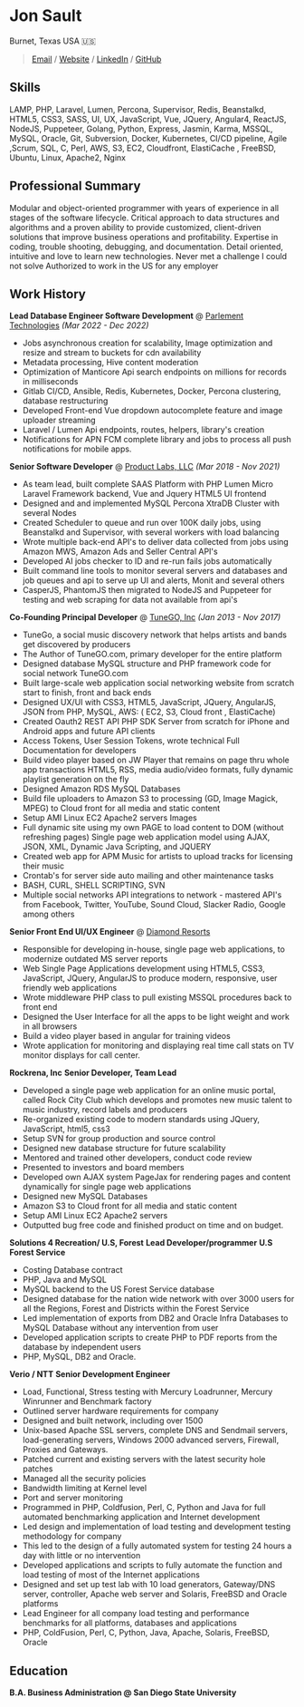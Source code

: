 # Jon Sault

Burnet, Texas USA 🇺🇸
> [Email](mailto:git@jonsault.com) / [Website](https://jonsault.com/) / [LinkedIn](https://www.linkedin.com/in/jonsault) / [GitHub](https://github.com/jonsault)  

## Skills

LAMP, PHP, Laravel, Lumen, Percona, Supervisor, Redis, Beanstalkd, HTML5, CSS3, SASS, UI, UX, JavaScript, Vue, JQuery, Angular4, ReactJS, NodeJS, Puppeteer, Golang, Python, Express, Jasmin, Karma, MSSQL, MySQL, Oracle, Git, Subversion, Docker, Kubernetes, CI/CD pipeline, Agile ,Scrum, SQL, C, Perl, AWS, S3, EC2, Cloudfront, ElastiCache , FreeBSD, Ubuntu, Linux, Apache2, Nginx 

## Professional Summary

Modular and object-oriented programmer with years of experience in all stages of the software lifecycle. Critical approach to data structures and algorithms and a proven ability to provide customized, client-driven solutions that improve business operations and profitability. Expertise in coding, trouble shooting, debugging, and documentation. Detail oriented, intuitive and love to learn new technologies. Never met a challenge I could not solve Authorized to work in the US for any employer

## Work History

**Lead Database Engineer Software Development** @ [Parlement Technologies](https://www.linkedin.com/company/parlement-technologies) _(Mar 2022 - Dec 2022)_ <br>


- Jobs asynchronous creation for scalability, Image optimization and resize and stream to buckets for cdn
availability
- Metadata processing, Hive content moderation
- Optimization of Manticore Api search endpoints on millions for records in milliseconds
- Gitlab CI/CD, Ansible, Redis, Kubernetes, Docker, Percona clustering, database restructuring
- Developed Front-end Vue dropdown autocomplete feature and image uploader streaming
- Laravel / Lumen Api endpoints, routes, helpers, library's creation
- Notifications for APN FCM complete library and jobs to process all push notifications for mobile apps.

**Senior Software Developer** @ [Product Labs, LLC](https://www.productlabs.ai/) _(Mar 2018 - Nov 2021)_ <br>

- As team lead, built complete SAAS Platform with PHP Lumen Micro Laravel Framework backend, Vue
and Jquery HTML5 UI frontend
- Designed and and implemented MySQL Percona XtraDB Cluster with several Nodes
- Created Scheduler to queue and run over 100K daily jobs, using Beanstalkd and Supervisor, with
several workers with load balancing
 - Wrote multiple back-end API's to deliver data collected from jobs using Amazon MWS, Amazon Ads
and Seller Central API's
- Developed AI jobs checker to ID and re-run fails jobs automatically
- Built command line tools to monitor several servers and databases and job queues and api to serve
up UI and alerts, Monit and several others
- CasperJS, PhantomJS then migrated to NodeJS and Puppeteer for testing and web scraping for data
not available from api's

**Co-Founding Principal Developer** @ [TuneGO, Inc](https://www.tunego.com) _(Jan 2013 - Nov 2017)_ <br>

- TuneGo, a social music discovery network that helps artists and bands get discovered by producers
- The Author of TuneGO.com, primary developer for the entire platform
- Designed database MySQL structure and PHP framework code for social network TuneGO.com
- Built large-scale web application social networking website from scratch start to finish, front and back
ends
- Designed UX/UI with CSS3, HTML5, JavaScript, JQuery, AngularJS, JSON from PHP, MySQL, AWS: ( EC2,
S3, Cloud front , ElastiCache)
- Created Oauth2 REST API PHP SDK Server from scratch for iPhone and Android apps and future API
clients
- Access Tokens, User Session Tokens, wrote technical Full Documentation for developers
- Build video player based on JW Player that remains on page thru whole app transactions HTML5, RSS,
media audio/video formats, fully dynamic playlist generation on the fly
- Designed Amazon RDS MySQL Databases
- Build file uploaders to Amazon S3 to processing (GD, Image Magick, MPEG) to Cloud front for all media
and static content
- Setup AMI Linux EC2 Apache2 servers Images
- Full dynamic site using my own PAGE to load content to DOM (without refreshing pages) Single page
web application model using AJAX, JSON, XML, Dynamic Java Scripting, and JQUERY
- Created web app for APM Music for artists to upload tracks for licensing their music
- Crontab's for server side auto mailing and other maintenance tasks
- BASH, CURL, SHELL SCRIPTING,
SVN
- Multiple social networks API integrations to network - mastered API's from Facebook, Twitter, YouTube,
Sound Cloud, Slacker Radio, Google among others

**Senior Front End UI/UX Engineer** @ [Diamond Resorts](https://diamondresorts.com)

- Responsible for developing in-house, single page web applications, to modernize outdated MS server
reports
- Web Single Page Applications development using HTML5, CSS3, JavaScript, JQuery, AngularJS to
produce modern, responsive, user friendly web applications
- Wrote middleware PHP class to pull existing MSSQL procedures back to front end
- Designed the User Interface for all the apps to be light weight and work in all browsers
- Build a video player based in angular for training videos
- Wrote application for monitoring and displaying real time call stats on TV monitor displays for call center.

**Rockrena, Inc**
**Senior Developer, Team Lead**

- Developed a single page web application for an online music portal, called Rock City Club which develops
and promotes new music talent to music industry, record labels and producers
- Re-organized existing code to modern standards using JQuery, JavaScript, html5, css3
- Setup SVN for group production and source control
- Designed new database structure for future scalability
- Mentored and trained other developers, conduct code review
- Presented to investors and board members
- Developed own AJAX system PageJax for rendering pages and content dynamically for single page
web applications
- Designed new MySQL Databases
- Amazon S3 to Cloud front for all media and static content
- Setup AMI Linux EC2 Apache2 servers
- Outputted bug free code and finished product on time and on budget.

**Solutions 4 Recreation/ U.S, Forest**
**Lead Developer/programmer**
**U.S Forest Service**

- Costing Database contract
- PHP, Java and MySQL
- MySQL backend to the US Forest Service database
- Designed database for the nation wide network with over 3000 users for all the Regions, Forest and Districts within the Forest Service
- Led implementation of exports from DB2 and Oracle Infra Databases to MySQL Database without any intervention from user
- Developed application scripts to create PHP to PDF reports from the database by independent users
- PHP, MySQL, DB2 and Oracle.

**Verio / NTT**
**Senior Development Engineer**

- Load, Functional, Stress testing with Mercury Loadrunner, Mercury Winrunner and Benchmark factory
- Outlined server hardware requirements for company
- Designed and built network, including over 1500
- Unix-based Apache SSL servers, complete DNS and Sendmail servers, load-generating servers, Windows 2000 advanced servers, Firewall, Proxies and Gateways.
- Patched current and existing servers with the latest security hole patches
- Managed all the security policies
- Bandwidth limiting at Kernel level
 - Port and server monitoring
- Programmed in PHP, Coldfusion, Perl, C, Python and Java for full automated benchmarking application and Internet development
- Led design and implementation of load testing and development testing methodology for company
- This led to the design of a fully automated system for testing 24 hours a day with little or no intervention
- Developed applications and scripts to fully automate the function and load testing of most of the Internet applications
- Designed and set up test lab with 10 load generators, Gateway/DNS server, controller, Apache web server and Solaris, FreeBSD and Oracle platforms
- Lead Engineer for all company load testing and performance benchmarks for all platforms, databases and applications
- PHP, ColdFusion, Perl, C, Python, Java, Apache, Solaris, FreeBSD, Oracle

## Education

**B.A. Business Administration @ San Diego State University**
